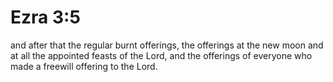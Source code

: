 # Ezra 3:5

and after that the regular burnt offerings, the offerings at the new moon and at all the appointed feasts of the Lord, and the offerings of everyone who made a freewill offering to the Lord.
